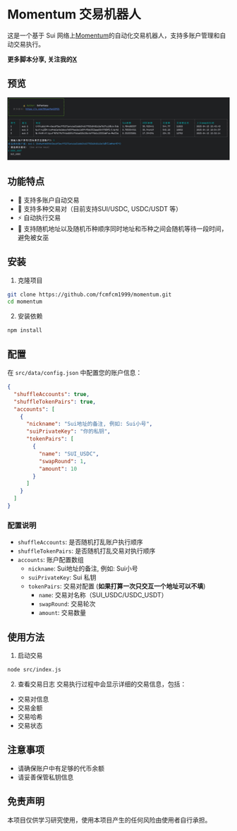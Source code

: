 # Momentum 交易机器人

这是一个基于 Sui 网络上[Momentum](https://app.mmt.finance/leaderboard?refer=K702JN)的自动化交易机器人，支持多账户管理和自动交易执行。

**更多脚本分享, 关注我的[X](https://x.com/0Xiaofan22921)**

## 预览
![preview](./src/image/preview.jpg)

## 功能特点

- 🔄 支持多账户自动交易
- 💱 支持多种交易对（目前支持SUI/USDC, USDC/USDT 等）
- ⚡ 自动执行交易
- 🎲 支持随机地址以及随机币种顺序同时地址和币种之间会随机等待一段时间，避免被女巫

## 安装

1. 克隆项目
```bash
git clone https://github.com/fcmfcm1999/momentum.git
cd momentum
```

2. 安装依赖
```bash
npm install
```

## 配置

在 `src/data/config.json` 中配置您的账户信息：

```json
{
  "shuffleAccounts": true,
  "shuffleTokenPairs": true,
  "accounts": [
    {
      "nickname": "Sui地址的备注, 例如: Sui小号",
      "suiPrivateKey": "你的私钥",
      "tokenPairs": [
        {
          "name": "SUI_USDC",
          "swapRound": 1,
          "amount": 10
        }
      ]
    }
  ]
}
```

### 配置说明

- `shuffleAccounts`: 是否随机打乱账户执行顺序
- `shuffleTokenPairs`: 是否随机打乱交易对执行顺序
- `accounts`: 账户配置数组
  - `nickname`: Sui地址的备注, 例如: Sui小号
  - `suiPrivateKey`: Sui 私钥
  - `tokenPairs`: 交易对配置 (**如果打算一次只交互一个地址可以不填**)
    - `name`: 交易对名称（SUI_USDC/USDC_USDT）
    - `swapRound`: 交易轮次
    - `amount`: 交易数量

## 使用方法

1. 启动交易
```bash
node src/index.js
```

2. 查看交易日志
交易执行过程中会显示详细的交易信息，包括：
- 交易对信息
- 交易金额
- 交易哈希
- 交易状态

## 注意事项

- 请确保账户中有足够的代币余额
- 请妥善保管私钥信息

## 免责声明

本项目仅供学习研究使用，使用本项目产生的任何风险由使用者自行承担。 